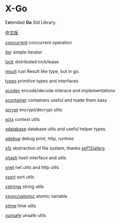 # X-Go

E**x**tended **Go** Std Library.

[中文版](./README.md)

[concurrent](concurrent/README_EN.md) concurrent operation

[iter](iter/README_EN.md) simple iterator

[lock](lock/README_EN.md) distributed lock/lease

[result](result/README_EN.md) rust Result like type, but in go.

[types](types/README_EN.md) primitive types and interfaces

[xcodec](xcodec/README_EN.md) encode/decode interace and implementations

[xcontainer](xcontainer/README_EN.md) containers useful and made them easy

[xcrypt](xcrypt/README_EN.md) encrypt/decrypt utils

[xctx](xctx/README_EN.md) context utils

[xdatabase](xdatabase/README_EN.md) database utils and useful helper types.

[xdebug](xdebug/README_EN.md) debug print, http, runtime

[xfs](xfs/README_EN.md) abstraction of file system, thanks [spf13/afero](github.com/spf13/afero)

[xhash](xhash/README_EN.md) hash interface and utils

[xnet](xnet/README_EN.md) net utils and http utils

[xsort](xsort/README_EN.md) sort utils

[xstrings](xstrings/README_EN.md) string utils

[xsync/xatomic](xsync/xatomic/README.md) atomic variable

[xtime](xtime/README.md) time utils

[xunsafe](xunsafe/README.md) unsafe utils

